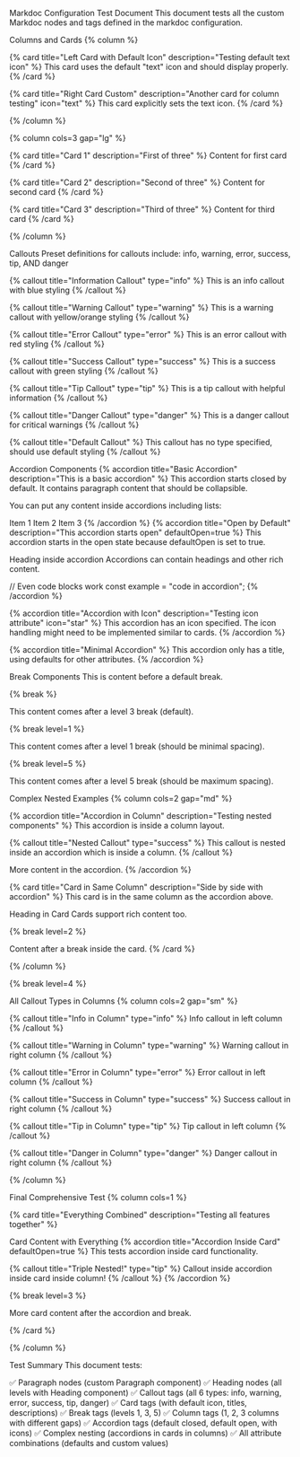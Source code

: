 Markdoc Configuration Test Document
This document tests all the custom Markdoc nodes and tags defined in the markdoc configuration.

Columns and Cards
{% column %}

{% card title="Left Card with Default Icon" description="Testing default text icon" %} This card uses the default "text" icon and should display properly. {% /card %}

{% card title="Right Card Custom" description="Another card for column testing" icon="text" %} This card explicitly sets the text icon. {% /card %}

{% /column %}

{% column cols=3 gap="lg" %}

{% card title="Card 1" description="First of three" %} Content for first card {% /card %}

{% card title="Card 2" description="Second of three" %} Content for second card {% /card %}

{% card title="Card 3" description="Third of three" %} Content for third card {% /card %}

{% /column %}

Callouts
Preset definitions for callouts include: info, warning, error, success, tip, AND danger

{% callout title="Information Callout" type="info" %} This is an info callout with blue styling {% /callout %}

{% callout title="Warning Callout" type="warning" %} This is a warning callout with yellow/orange styling {% /callout %}

{% callout title="Error Callout" type="error" %} This is an error callout with red styling {% /callout %}

{% callout title="Success Callout" type="success" %} This is a success callout with green styling {% /callout %}

{% callout title="Tip Callout" type="tip" %} This is a tip callout with helpful information {% /callout %}

{% callout title="Danger Callout" type="danger" %} This is a danger callout for critical warnings {% /callout %}

{% callout title="Default Callout" %} This callout has no type specified, should use default styling {% /callout %}

Accordion Components
{% accordion title="Basic Accordion" description="This is a basic accordion" %} This accordion starts closed by default. It contains paragraph content that should be collapsible.

You can put any content inside accordions including lists:

Item 1
Item 2
Item 3 {% /accordion %}
{% accordion title="Open by Default" description="This accordion starts open" defaultOpen=true %} This accordion starts in the open state because defaultOpen is set to true.

Heading inside accordion
Accordions can contain headings and other rich content.

// Even code blocks work
const example = "code in accordion";
{% /accordion %}

{% accordion title="Accordion with Icon" description="Testing icon attribute" icon="star" %} This accordion has an icon specified. The icon handling might need to be implemented similar to cards. {% /accordion %}

{% accordion title="Minimal Accordion" %} This accordion only has a title, using defaults for other attributes. {% /accordion %}

Break Components
This is content before a default break.

{% break %}

This content comes after a level 3 break (default).

{% break level=1 %}

This content comes after a level 1 break (should be minimal spacing).

{% break level=5 %}

This content comes after a level 5 break (should be maximum spacing).

Complex Nested Examples
{% column cols=2 gap="md" %}

{% accordion title="Accordion in Column" description="Testing nested components" %} This accordion is inside a column layout.

{% callout title="Nested Callout" type="success" %} This callout is nested inside an accordion which is inside a column. {% /callout %}

More content in the accordion. {% /accordion %}

{% card title="Card in Same Column" description="Side by side with accordion" %} This card is in the same column as the accordion above.

Heading in Card
Cards support rich content too.

{% break level=2 %}

Content after a break inside the card. {% /card %}

{% /column %}

{% break level=4 %}

All Callout Types in Columns
{% column cols=2 gap="sm" %}

{% callout title="Info in Column" type="info" %} Info callout in left column {% /callout %}

{% callout title="Warning in Column" type="warning" %} Warning callout in right column {% /callout %}

{% callout title="Error in Column" type="error" %} Error callout in left column {% /callout %}

{% callout title="Success in Column" type="success" %} Success callout in right column {% /callout %}

{% callout title="Tip in Column" type="tip" %} Tip callout in left column {% /callout %}

{% callout title="Danger in Column" type="danger" %} Danger callout in right column {% /callout %}

{% /column %}

Final Comprehensive Test
{% column cols=1 %}

{% card title="Everything Combined" description="Testing all features together" %}

Card Content with Everything
{% accordion title="Accordion Inside Card" defaultOpen=true %} This tests accordion inside card functionality.

{% callout title="Triple Nested!" type="tip" %} Callout inside accordion inside card inside column! {% /callout %} {% /accordion %}

{% break level=3 %}

More card content after the accordion and break.

{% /card %}

{% /column %}

Test Summary
This document tests:

✅ Paragraph nodes (custom Paragraph component)
✅ Heading nodes (all levels with Heading component)
✅ Callout tags (all 6 types: info, warning, error, success, tip, danger)
✅ Card tags (with default icon, titles, descriptions)
✅ Break tags (levels 1, 3, 5)
✅ Column tags (1, 2, 3 columns with different gaps)
✅ Accordion tags (default closed, default open, with icons)
✅ Complex nesting (accordions in cards in columns)
✅ All attribute combinations (defaults and custom values)
